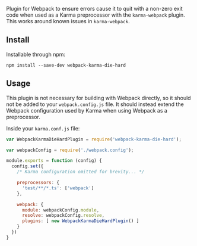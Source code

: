 Plugin for Webpack to ensure errors cause it to quit with a non-zero exit code
when used as a Karma preprocessor with the `karma-webpack` plugin. This works
around known issues in `karma-webpack`.

## Install

Installable through npm:

`npm install --save-dev webpack-karma-die-hard`

## Usage

This plugin is not necessary for building with Webpack directly, so it should
not be added to your `webpack.config.js` file. It should instead extend the
Webpack configuration used by Karma when using Webpack as a preprocessor.

Inside your `karma.conf.js` file:

```javascript
var WebpackKarmaDieHardPlugin = require('webpack-karma-die-hard');

var webpackConfig = require('./webpack.config');

module.exports = function (config) {
  config.set({
    /* Karma configuration omitted for brevity... */

    preprocessors: {
      'test/**/*.ts': ['webpack']
    },

    webpack: {
      module: webpackConfig.module,
      resolve: webpackConfig.resolve,
      plugins: [ new WebpackKarmaDieHardPlugin() ]
    }
  })
}
```
